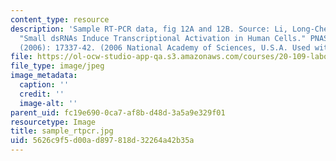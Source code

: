 ```yaml
---
content_type: resource
description: 'Sample RT-PCR data, fig 12A and 12B. Source: Li, Long-Cheng, et al.
  "Small dsRNAs Induce Transcriptional Activation in Human Cells." PNAS 103 no. 46
  (2006): 17337-42. (2006 National Academy of Sciences, U.S.A. Used with permission.'
file: https://ol-ocw-studio-app-qa.s3.amazonaws.com/courses/20-109-laboratory-fundamentals-in-biological-engineering-fall-2007/5626c9f5d00ad897818d32264a42b35a_sample_rtpcr.jpg
file_type: image/jpeg
image_metadata:
  caption: ''
  credit: ''
  image-alt: ''
parent_uid: fc19e690-0ca7-af8b-d48d-3a5a9e329f01
resourcetype: Image
title: sample_rtpcr.jpg
uid: 5626c9f5-d00a-d897-818d-32264a42b35a
---
```


